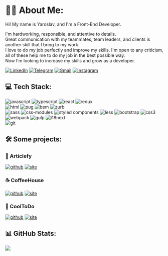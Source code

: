 # 👨‍💻 About Me:
Hi! My name is Yaroslav, and I'm a Front-End Developer.

I'm hardworking, responsible, and attentive to details. <br/>
Great communication with my teammates, team leaders, and clients is another skill that I bring to my work.<br/>
I love to do my job perfectly and improve my skills. I'm open to any criticism, all of these help me to do my job in the best possible way.<br/>
Now I'm looking to increase my skills and grow as a developer.
<br>

[//]: # (## 🌐 Socials:)
[![LinkedIn](https://img.shields.io/badge/LinkedIn-%230077B5.svg?logo=linkedin&logoColor=white)](https://linkedin.com/in/yaroslav-shilov-2a504b171)
[![Telegram](https://img.shields.io/badge/Telegram-%232496D0.svg?logo=telegram&logoColor=white)](https://telegram.me/YaroslavSh)
[![Gmail](https://img.shields.io/badge/Gmail-%23ff0000.svg?logo=Gmail&logoColor=white)](mailto:workyarik@gmail.com)
[![instagram](https://img.shields.io/badge/Instagram-%239924B9.svg?logo=instagram&logoColor=white)](mailto:workyarik@gmail.com)

## 💻 Tech Stack:
![javascript](https://img.shields.io/badge/javascript-%23323330.svg?style=for-the-badge&logo=javascript&logoColor=%23F7DF1E) 
![typescript](https://img.shields.io/badge/typescript-%23007ACC.svg?style=for-the-badge&logo=typescript&logoColor=white) 
![react](https://img.shields.io/badge/react-%23212121.svg?style=for-the-badge&logo=react&logoColor=%2361DAFB) 
![redux](https://img.shields.io/badge/redux-%23593d88.svg?style=for-the-badge&logo=redux&logoColor=white)
<br>
![html](https://img.shields.io/badge/HTML5-E34F26?style=for-the-badge&logo=html5&logoColor=white)
![pug](https://img.shields.io/badge/PUG|Jade-A86454?style=for-the-badge&logo=pug&logoColor=white)
![bem](https://img.shields.io/badge/BEM-000000?style=for-the-badge&logo=bem&logoColor=white)
![zurb](https://img.shields.io/badge/ZURB_foundation-114C65?style=for-the-badge&logo=mail.ru&logoColor=white)
<br>
![sass](https://img.shields.io/badge/SASS-hotpink.svg?style=for-the-badge&logo=SASS&logoColor=white) 
![css-modules](https://img.shields.io/badge/css--modules-%231572B6.svg?style=for-the-badge&logo=css3&logoColor=white) 
![styled components](https://img.shields.io/badge/styled--components-FF4154?style=for-the-badge&logo=styled-components&logoColor=white)
![less](https://img.shields.io/badge/less-%23182F50.svg?style=for-the-badge&logo=less&logoColor=white)
![bootstrap](https://img.shields.io/badge/bootstrap-%237A12F8.svg?style=for-the-badge&logo=bootstrap&logoColor=white)
![css3](https://img.shields.io/badge/css3-%232196F3.svg?style=for-the-badge&logo=css3&logoColor=white)
<br>
![webpack](https://img.shields.io/badge/webpack-%231B74BA.svg?style=for-the-badge&logo=webpack&logoColor=white) 
![gulp](https://img.shields.io/badge/GULP-%23CF4647.svg?style=for-the-badge&logo=gulp&logoColor=white)
![i18next](https://img.shields.io/badge/i18next-%23009184.svg?style=for-the-badge&logo=i18next&logoColor=white) 
<br>
![git](https://img.shields.io/badge/git-%23E84E31.svg?style=for-the-badge&logo=git&logoColor=white)

## 🛠️ Some projects:
### 📖 Articlefy 
[![github](https://img.shields.io/badge/code|description-%23272727.svg?logo=github&logoColor=white)](https://github.com/YaroslavShilov/Articlefy/tree/main)
[![site](https://img.shields.io/badge/visit_site-%230D9852.svg?logo=googlechrome&logoColor=white)](https://yaroslavshilov.github.io/Articlefy/)

### ☕ CoffeeHouse
[![github](https://img.shields.io/badge/code|description-%23272727.svg?logo=github&logoColor=white)](https://github.com/YaroslavShilov/CoffeeHouse)
[![site](https://img.shields.io/badge/visit_site-%230D9852.svg?logo=googlechrome&logoColor=white)](https://yaroslavshilov.github.io/CoffeeHouse/)

### 📓 CoolToDo
[![github](https://img.shields.io/badge/code|description-%23272727.svg?logo=github&logoColor=white)](https://github.com/YaroslavShilov/CoolToDo)
[![site](https://img.shields.io/badge/visit_site-%230D9852.svg?logo=googlechrome&logoColor=white)](https://yaroslavshilov.github.io/CoolToDo/)

## 📊 GitHub Stats:

[//]: # (![]&#40;https://github-readme-stats.vercel.app/api?username=YaroslavShilov&theme=nightowl&hide_border=false&include_all_commits=true&count_private=false&#41;<br/>)
<!-- ![](https://github-readme-streak-stats.herokuapp.com/?user=YaroslavShilov&theme=nightowl&hide_border=false)<br/> -->
![](https://github-readme-stats.vercel.app/api/top-langs/?username=YaroslavShilov&theme=nightowl&hide_border=false&include_all_commits=true&count_private=false&layout=compact)
